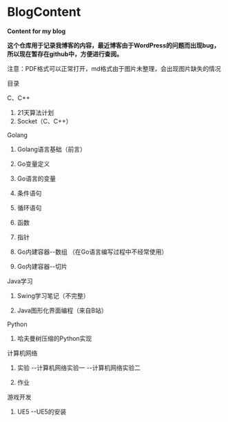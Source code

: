 # BlogContent
**Content for my blog**

**这个仓库用于记录我博客的内容，最近博客由于WordPress的问题而出现bug，所以现在暂存在github中，方便进行查阅。**

注意：PDF格式可以正常打开，md格式由于图片未整理，会出现图片缺失的情况

目录

C、C++

1. 21天算法计划
2. Socket（C、C++）

Golang

1. Golang语言基础（前言）

2. Go变量定义

3. Go语言的变量

4. 条件语句

5. 循环语句

6. 函数

7. 指针

8. Go内建容器--数组 （在Go语言编写过程中不经常使用）

9. Go内建容器--切片

Java学习

1. Swing学习笔记（不完整）

2. Java图形化界面编程（来自B站）

   

Python

1. 哈夫曼树压缩的Python实现

   

计算机网络

1. 实验
   --计算机网络实验一
   --计算机网络实验二

2. 作业

   

游戏开发

1. UE5
   --UE5的安装
